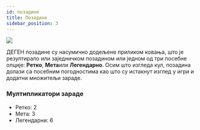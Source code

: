 ```yaml
---
id: позадине
title: Позадине
sidebar_position: 3
---
```


![](/img/rngBackgrounds.gif)

ДЕГЕН позадине су насумично додељене приликом ковања, што је резултирало или заједничком позадином или једном од три посебне опције: **Ретко**, **Мета**или **Легендарно**. Осим што изгледа кул, позадина долази са посебним погодностима као што су истакнут изглед у игри и додатни множитељи зараде.

### Мултипликатори зараде

- Ретко: 2
- Мета: 3
- Легендарни: 6
